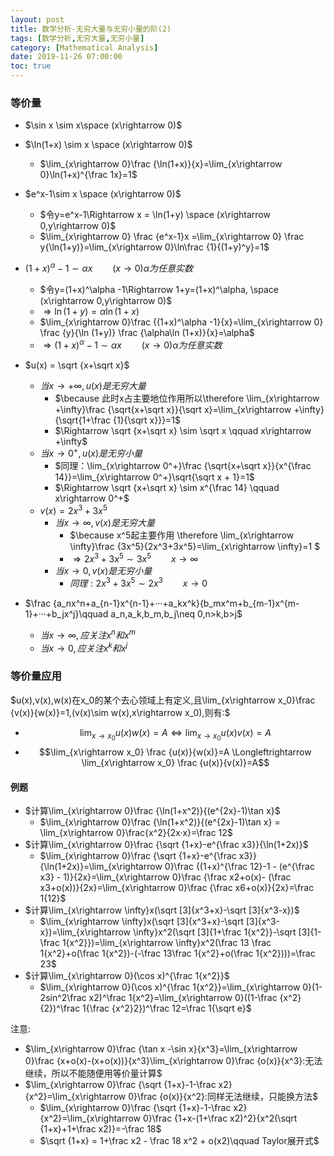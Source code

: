 ```yaml
---
layout: post
title: 数学分析-无穷大量与无穷小量的阶(2)
tags: [数学分析,无穷大量,无穷小量]
category: [Mathematical Analysis]
date: 2019-11-26 07:00:00
toc: true
---
```


### 等价量

- $\sin x \sim x\space (x\rightarrow 0)$

- $\ln(1+x) \sim x \space (x\rightarrow 0)$
  - $\lim_{x\rightarrow 0}\frac {\ln(1+x)}{x}=\lim_{x\rightarrow 0}\ln(1+x)^{\frac 1x}=1$

- $e^x-1\sim x \space (x\rightarrow 0)$
  - $令y=e^x-1\Rightarrow x = \ln(1+y) \space (x\rightarrow 0,y\rightarrow 0)$
  - $\lim_{x\rightarrow 0} \frac {e^x-1}x =\lim_{x\rightarrow 0} \frac y{\ln(1+y)}=\lim_{x\rightarrow 0}\ln\frac {1}{(1+y)^y}=1$
- $(1+x)^\alpha -1 \sim \alpha x \qquad (x\rightarrow 0) \alpha 为任意实数$
  - $令y=(1+x)^\alpha -1\Rightarrow 1+y=(1+x)^\alpha, \space (x\rightarrow 0,y\rightarrow 0)$
  - $\Rightarrow \ln (1+y) = \alpha\ln (1+x)$
  - $\lim_{x\rightarrow 0}\frac {(1+x)^\alpha -1}{x}=\lim_{x\rightarrow 0} \frac {y}{\ln (1+y)} \frac {\alpha\ln (1+x)}{x}=\alpha$
  - $\Rightarrow (1+x)^\alpha -1 \sim \alpha x \qquad (x\rightarrow 0) \alpha 为任意实数$
- $u(x) = \sqrt {x+\sqrt x}$
  - $当x\rightarrow +\infty, u(x)是无穷大量$
    - $\because 此时x占主要地位作用所以\therefore \lim_{x\rightarrow +\infty}\frac {\sqrt{x+\sqrt x}}{\sqrt x}=\lim_{x\rightarrow +\infty}{\sqrt{1+\frac {1}{\sqrt x}}}=1$
    - $\Rightarrow \sqrt {x+\sqrt x} \sim \sqrt x \qquad x\rightarrow +\infty$
  - $当x\rightarrow 0^+, u(x)是无穷小量$
    - $同理：\lim_{x\rightarrow 0^+}\frac {\sqrt{x+\sqrt x}}{x^{\frac 14}}=\lim_{x\rightarrow 0^+}\sqrt{\sqrt x + 1}=1$
    - $\Rightarrow \sqrt {x+\sqrt x} \sim x^{\frac 14} \qquad x\rightarrow 0^+$
  - $v(x)=2x^3+3x^5$
    - $当x\rightarrow \infty, v(x)是无穷大量$
      - $\because x^5起主要作用 \therefore \lim_{x\rightarrow \infty}\frac {3x^5}{2x^3+3x^5}=\lim_{x\rightarrow \infty}=1 $
      - $\Rightarrow 2x^3+3x^5 \sim 3x^5 \qquad x\rightarrow \infty$
    - $当x\rightarrow 0, v(x)是无穷小量$
      - $同理:2x^3+3x^5 \sim 2x^3 \qquad x\rightarrow 0$
- $\frac {a_nx^n+a_{n-1}x^{n-1}+···+a_kx^k}{b_mx^m+b_{m-1}x^{m-1}+···+b_jx^j}\qquad a_n,a_k,b_m,b_j\neq 0,n>k,b>j$
  - $当x\rightarrow \infty, 应关注x^n和x^m$	
  - $当x\rightarrow 0, 应关注x^k和x^j$

### 等价量应用

$u(x),v(x),w(x)在x_0的某个去心领域上有定义,且\lim_{x\rightarrow x_0}\frac {v(x)}{w(x)}=1,(v(x)\sim w(x),x\rightarrow x_0),则有:$

- $$\lim_{x\rightarrow x_0} u(x)w(x)=A \Longleftrightarrow \lim_{x\rightarrow x_0} u(x)v(x)=A$$
- $$\lim_{x\rightarrow x_0} \frac {u(x)}{w(x)}=A \Longleftrightarrow \lim_{x\rightarrow x_0} \frac {u(x)}{v(x)}=A$$

#### 例题

- $计算\lim_{x\rightarrow 0}\frac {\ln(1+x^2)}{(e^{2x}-1)\tan x}$
  - $\lim_{x\rightarrow 0}\frac {\ln(1+x^2)}{(e^{2x}-1)\tan x} = \lim_{x\rightarrow 0}\frac{x^2}{2x·x}=\frac 12$
- $计算\lim_{x\rightarrow 0}\frac {\sqrt {1+x}-e^{\frac x3}}{\ln(1+2x)}$
  - $\lim_{x\rightarrow 0}\frac {\sqrt {1+x}-e^{\frac x3}}{\ln(1+2x)}=\lim_{x\rightarrow 0}\frac {(1+x)^{\frac 12}-1 - (e^{\frac x3} - 1)}{2x}=\lim_{x\rightarrow 0}\frac {\frac x2+o(x)- (\frac x3+o(x))}{2x}=\lim_{x\rightarrow 0}\frac {\frac x6+o(x)}{2x}=\frac 1{12}$	
- $计算\lim_{x\rightarrow \infty}x(\sqrt [3]{x^3+x}-\sqrt [3]{x^3-x})$
  - $\lim_{x\rightarrow \infty}x(\sqrt [3]{x^3+x}-\sqrt [3]{x^3-x})=\lim_{x\rightarrow \infty}x^2(\sqrt [3]{1+\frac 1{x^2}}-\sqrt [3]{1-\frac 1{x^2}})=\lim_{x\rightarrow \infty}x^2(\frac 13 \frac 1{x^2}+o(\frac 1{x^2})-(-\frac 13\frac 1{x^2}+o(\frac 1{x^2})))=\frac 23$
- $计算\lim_{x\rightarrow 0}(\cos x)^{\frac 1{x^2}}$
  - $\lim_{x\rightarrow 0}(\cos x)^{\frac 1{x^2}}=\lim_{x\rightarrow 0}(1-2sin^2\frac x2)^\frac 1{x^2}=\lim_{x\rightarrow 0}((1-\frac {x^2}{2})^\frac 1{\frac {x^2}2})^\frac 12=\frac 1{\sqrt e}$ 

注意:

- $\lim_{x\rightarrow 0}\frac {\tan x -\sin x}{x^3}=\lim_{x\rightarrow 0}\frac {x+o(x)-(x+o(x))}{x^3}\lim_{x\rightarrow 0}\frac {o(x)}{x^3}:无法继续，所以不能随便用等价量计算$
- $\lim_{x\rightarrow 0}\frac {\sqrt {1+x}-1-\frac x2}{x^2}=\lim_{x\rightarrow 0}\frac {o(x)}{x^2}:同样无法继续，只能换方法$
  - $\lim_{x\rightarrow 0}\frac {\sqrt {1+x}-1-\frac x2}{x^2}=\lim_{x\rightarrow 0}\frac {1+x-(1+\frac x2)^2}{x^2(\sqrt {1+x}+1+\frac x2)}=-\frac 18$
  - $\sqrt {1+x} = 1+\frac x2 - \frac 18 x^2 + o(x2)\qquad Taylor展开式$

